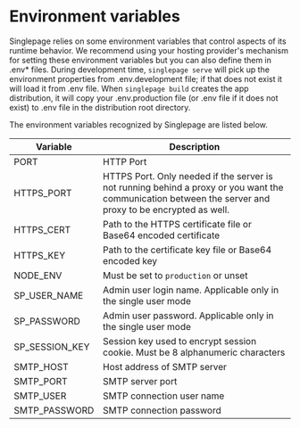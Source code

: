 # Environment variables
Singlepage relies on some environment variables that control aspects of its 
runtime behavior. We recommend using your hosting provider's mechanism for
setting these environment variables but you can also define them in .env* 
files. During development time, `singlepage serve` will pick up the environment
properties from .env.development file; if that does not exist it will load it
from .env file. When `singlepage build` creates the app
distribution, it will copy your .env.production file (or .env file if it does 
not exist) to .env file in the distribution root directory.

The environment variables recognized by Singlepage are listed below.

|Variable|Description|
|--------|-----------|
|PORT| HTTP Port  |
|HTTPS_PORT| HTTPS Port. Only needed if the server is not running behind a proxy or you want the communication between the server and proxy to be encrypted as well.
|HTTPS_CERT|Path to the HTTPS certificate file or Base64 encoded certificate|
|HTTPS_KEY|Path to the certificate key file or Base64 encoded key|
NODE_ENV| Must be set to `production` or unset|
|SP_USER_NAME|Admin user login name. Applicable only in the single user mode|
|SP_PASSWORD|Admin user password. Applicable only in the single user mode|
|SP_SESSION_KEY|Session key used to encrypt session cookie. Must be 8 alphanumeric characters|
|SMTP_HOST| Host address of SMTP server|
|SMTP_PORT| SMTP server port|
|SMTP_USER| SMTP connection user name|
|SMTP_PASSWORD| SMTP connection password|
